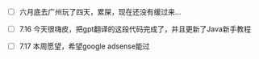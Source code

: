 - [ ]  六月底去广州玩了四天，累屎，现在还没有缓过来...
- [ ]  7.16 今天很嗨皮，把gpt翻译的这段代码完成了，并且更新了Java新手教程
- [ ]  7.17 本周愿望，希望google adsense能过

